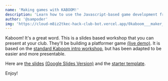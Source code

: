 ```yaml
---
name: 'Making games with KABOOM!'
description: 'Learn how to use the Javascript-based game development framework by making a Platformer game'
author: '@sampoder'
img: 'https://cloud-m8iz2tkec-hack-club-bot.vercel.app/0kaboom___maker_week-2.png'
---
```


Kaboom! It's a great word. This is a slides based workshop that you can present at your club. They'll be building a platformer game [(live demo)](https://replit.com/@sampoder/Maker-Week-Game-Dev-Template#code/main.js). It is based on the [standard Kaboom intro workshop](https://kaboomjs.com/doc/intro.md), but has been adapted to be easier and more presentable.

Here are [the slides](https://cloud-c92r5l9b2-hack-club-bot.vercel.app/0kaboom___maker_week.pdf) [(Google Slides Version)](https://docs.google.com/presentation/d/15KzlltTQm5-AS4ynCMTrInC3zFEFRRIgignGOyl2V4I/edit?usp=sharing) and the [starter template](https://hack.af/mw-game-starter).

Enjoy!

